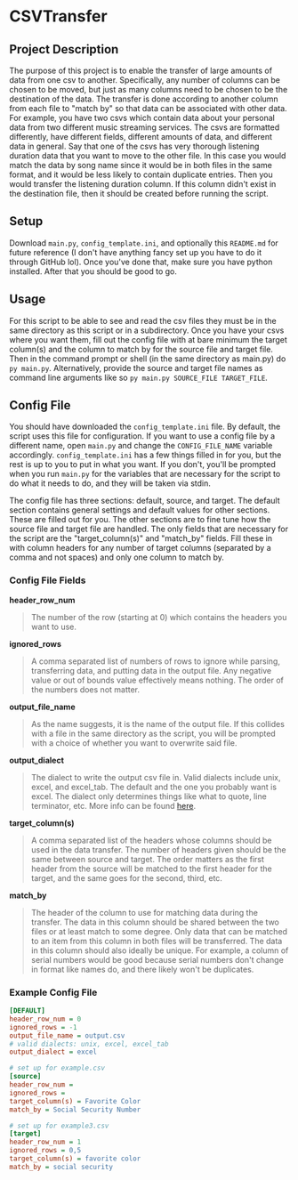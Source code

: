# CSVTransfer

## Project Description
The purpose of this project is to enable the transfer of large amounts of 
data from one csv to another. Specifically, any number of columns can be
chosen to be moved, but just as many columns need to be chosen to be the
destination of the data. The transfer is done according to another column
from each file to "match by" so that data can be associated with other data.
For example, you have two csvs which contain data about your personal data from
two different music streaming services. The csvs are formatted differently,
have different fields, different amounts of data, and different data in general.
Say that one of the csvs has very thorough listening duration data that you want
to move to the other file. In this case you would match the data by song name
since it would be in both files in the same format, and it would be less likely
to contain duplicate entries. Then you would transfer the listening duration 
column. If this column didn't exist in the destination file, then it should be
created before running the script.

## Setup
Download `main.py`, `config_template.ini`, and optionally this `README.md` for 
future reference (I don't have anything fancy set up you have to do it 
through GitHub lol). Once you've done that, make sure you have python 
installed. After that you should be good to go.

## Usage
For this script to be able to see and read the csv files they must be in the
same directory as this script or in a subdirectory. Once you have your csvs
where you want them, fill out the config file with at bare minimum the target
column(s) and the column to match by for the source file and target file.
Then in the command prompt or shell (in the same directory as main.py) do 
`py main.py`. Alternatively, provide the source and target file names as
command line arguments like so `py main.py SOURCE_FILE TARGET_FILE`.

## Config File
You should have downloaded the `config_template.ini` file. By default, the
script uses this file for configuration. If you want to use a config file by
a different name, open `main.py` and change the `CONFIG_FILE_NAME` variable 
accordingly. `config_template.ini` has a few things filled in for you, but 
the rest is up to you to put in what you want. If you don't, you'll be 
prompted when you run `main.py` for the variables that are necessary for 
the script to do what it needs to do, and they will be taken via stdin.

The config file has three sections: default, source, and target. The default
section contains general settings and default values for other sections. These
are filled out for you. The other sections are to fine tune how the source file
and target file are handled. The only fields that are necessary for the script
are the "target_column(s)" and "match_by" fields. Fill these in with column
headers for any number of target columns (separated by a comma and not spaces)
and only one column to match by.

### Config File Fields

**header_row_num**
> The number of the row (starting at 0) which contains the headers you want to
use.

**ignored_rows**
> A comma separated list of numbers of rows to ignore while parsing, 
transferring data, and putting data in the output file. Any negative value or
out of bounds value effectively means nothing. The order of the numbers does
not matter.

**output_file_name**
> As the name suggests, it is the name of the output file. If this collides with
a file in the same directory as the script, you will be prompted with a choice of
whether you want to overwrite said file.

**output_dialect**
> The dialect to write the output csv file in. Valid dialects include unix,
excel, and excel_tab. The default and the one you probably want is excel. The
dialect only determines things like what to quote, line terminator, etc. More
info can be found [here](https://docs.python.org/3/library/csv.html#csv.excel).

**target_column(s)**
> A comma separated list of the headers whose columns should be used in the data
transfer. The number of headers given should be the same between source and 
target. The order matters as the first header from the source will be matched to
the first header for the target, and the same goes for the second, third, etc.

**match_by**
> The header of the column to use for matching data during the transfer. The data
in this column should be shared between the two files or at least match to some
degree. Only data that can be matched to an item from this column in both files
will be transferred. The data in this column should also ideally be unique. For
example, a column of serial numbers would be good because serial numbers don't
change in format like names do, and there likely won't be duplicates.

### Example Config File
```ini
[DEFAULT]
header_row_num = 0
ignored_rows = -1
output_file_name = output.csv
# valid dialects: unix, excel, excel_tab
output_dialect = excel

# set up for example.csv
[source]
header_row_num =
ignored_rows =
target_column(s) = Favorite Color
match_by = Social Security Number

# set up for example3.csv
[target]
header_row_num = 1
ignored_rows = 0,5
target_column(s) = favorite color
match_by = social security
```